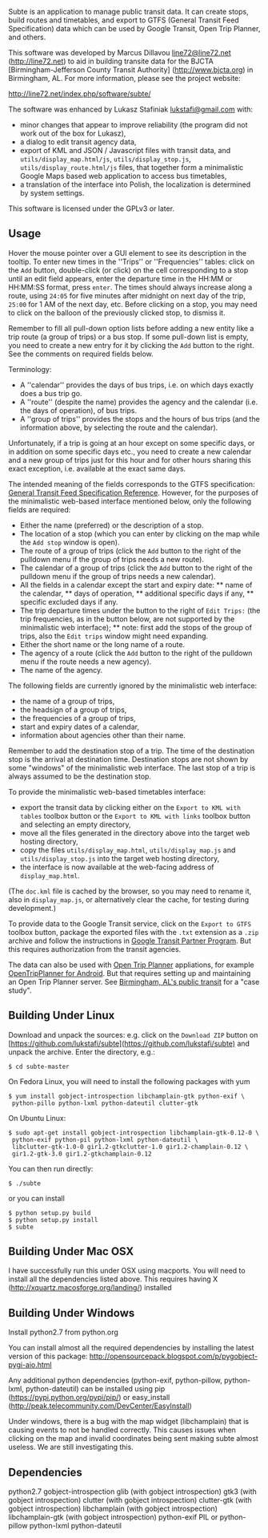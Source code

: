 Subte is an application to manage public transit data. It can create stops, build routes and timetables, and export to GTFS (General Transit Feed Specification) data which can be used by Google Transit, Open Trip Planner, and others.

This software was developed by Marcus Dillavou <line72@line72.net> (http://line72.net) to aid in building transite data for the BJCTA [Birmingham-Jefferson County Transit Authority] (http://www.bjcta.org) in Birmingham, AL. For more information, please see the project website:

http://line72.net/index.php/software/subte/

The software was enhanced by Lukasz Stafiniak <lukstafi@gmail.com> with:
* minor changes that appear to improve reliability (the program did not work out of the box for Lukasz),
* a dialog to edit transit agency data,
* export of KML and JSON / Javascript files with transit data, and `utils/display_map.html/js`, `utils/display_stop.js`, `utils/display_route.html/js` files, that together form a minimalistic Google Maps based web application to access bus timetables,
* a translation of the interface into Polish, the localization is determined by system settings.

This software is licensed under the GPLv3 or later.

## Usage

Hover the mouse pointer over a GUI element to see its description in the tooltip. To enter new times in the ''Trips'' or ''Frequencies'' tables: click on the `Add` button, double-click (or click) on the cell corresponding to a stop until an edit field appears, enter the departure time in the HH:MM or HH:MM:SS format, press `enter`. The times should always increase along a route, using `24:05` for five minutes after midnight on next day of the trip, `25:00` for 1 AM of the next day, etc. Before clicking on a stop, you may need to click on the balloon of the previously clicked stop, to dismiss it.

Remember to fill all pull-down option lists before adding a new entity like a trip route (a group of trips) or a bus stop. If some pull-down list is empty, you need to create a new entry for it by clicking the `Add` button to the right. See the comments on required fields below.

Terminology:
* A ''calendar'' provides the days of bus trips, i.e. on which days exactly does a bus trip go.
* A ''route'' (despite the name) provides the agency and the calendar (i.e. the days of operation), of bus trips.
* A ''group of trips'' provides the stops and the hours of bus trips (and the information above, by selecting the route and the calendar).

Unfortunately, if a trip is going at an hour except on some specific days, or in addition on some specific days etc., you need to create a new calendar and a new group of trips just for this hour and for other hours sharing this exact exception, i.e. available at the exact same days.

The intended meaning of the fields corresponds to the GTFS specification:
[General Transit Feed Specification Reference](https://developers.google.com/transit/gtfs/reference).
However, for the purposes of the minimalistic web-based interface mentioned below, only the following fields are required:
* Either the name (preferred) or the description of a stop.
* The location of a stop (which you can enter by clicking on the map while the `Add stop` window is open).
* The route of a group of trips (click the `Add` button to the right of the pulldown menu if the group of trips needs a new route).
* The calendar of a group of trips (click the `Add` button to the right of the pulldown menu if the group of trips needs a new calendar).
* All the fields in a calendar except the start and expiry date:
** name of the calendar,
** days of operation,
** additional specific days if any,
** specific excluded days if any.
* The trip departure times under the button to the right of `Edit Trips:` (the trip frequencies, as in the button below, are not supported by the minimalistic web interface);
** note: first add the stops of the group of trips, also the `Edit trips` window might need expanding.
* Either the short name or the long name of a route.
* The agency of a route (click the `Add` button to the right of the pulldown menu if the route needs a new agency).
* The name of the agency.

The following fields are currently ignored by the minimalistic web interface:
* the name of a group of trips,
* the headsign of a group of trips,
* the frequencies of a group of trips,
* start and expiry dates of a calendar,
* information about agencies other than their name.

Remember to add the destination stop of a trip. The time of the destination stop is the arrival at destination time. Destination stops are not shown by some "windows" of the minimalistic web interface. The last stop of a trip is always assumed to be the destination stop.

To provide the minimalistic web-based timetables interface:
* export the transit data by clicking either on the `Export to KML with tables` toolbox button or the `Export to KML with links` toolbox button and selecting an empty directory,
* move all the files generated in the directory above into the target web hosting directory,
* copy the files `utils/display_map.html`, `utils/display_map.js` and `utils/display_stop.js` into the target web hosting directory,
* the interface is now available at the web-facing address of `display_map.html`.

(The `doc.kml` file is cached by the browser, so you may need to rename it, also in `display_map.js`, or alternatively clear the cache, for testing during development.)

To provide data to the Google Transit service, click on the `Export to GTFS` toolbox button, package the exported files with the `.txt` extension as a `.zip` archive and follow the instructions in [Google Transit Partner Program](https://maps.google.com/help/maps/mapcontent/transit/participate.html). But this requires authorization from the transit agencies.

The data can also be used with [Open Trip Planner](http://www.opentripplanner.org/) appliations, for example [OpenTripPlanner for Android](https://github.com/CUTR-at-USF/OpenTripPlanner-for-Android/wiki). But that requires setting up and maintaining an Open Trip Planner server. See [Birmingham, AL's public transit](http://line72.net//index.php?cID=130) for a "case study".

## Building Under Linux

Download and unpack the sources: e.g. click on the `Download ZIP` button on [https://github.com/lukstafi/subte](https://github.com/lukstafi/subte) and unpack the archive. Enter the directory, e.g.:

```
$ cd subte-master
```

On Fedora Linux, you will need to install the following packages with yum

```
$ yum install gobject-introspection libchamplain-gtk python-exif \
 python-pillo python-lxml python-dateutil clutter-gtk
```

On Ubuntu Linux:

```
$ sudo apt-get install gobject-introspection libchamplain-gtk-0.12-0 \
 python-exif python-pil python-lxml python-dateutil \
 libclutter-gtk-1.0-0 gir1.2-gtkclutter-1.0 gir1.2-champlain-0.12 \
 gir1.2-gtk-3.0 gir1.2-gtkchamplain-0.12
```

You can then run directly:

```
$ ./subte
```

or you can install

```
$ python setup.py build
$ python setup.py install
$ subte
```

## Building Under Mac OSX

I have successfully run this under OSX using macports. You will need to install all the dependencies listed above. This requires having X (http://xquartz.macosforge.org/landing/) installed

## Building Under Windows

Install python2.7 from python.org

You can install almost all the required dependencies by installing the latest version of this package:
http://opensourcepack.blogspot.com/p/pygobject-pygi-aio.html

Any additional python dependencies (python-exif, python-pillow, python-lxml, python-dateutil) can be installed using pip (https://pypi.python.org/pypi/pip/) or easy_install (http://peak.telecommunity.com/DevCenter/EasyInstall)

Under windows, there is a bug with the map widget (libchamplain) that is causing events to not be handled correctly. This causes issues when clicking on the map and invalid coordinates being sent making subte almost useless. We are still investigating this.

## Dependencies

python2.7
gobject-introspection
glib (with gobject introspection)
gtk3 (with gobject introspection)
clutter (with gobject introspection)
clutter-gtk (with gobject introspection)
libchamplain (with gobject introspection)
libchamplain-gtk (with gobject introspection)
python-exif
PIL or python-pillow
python-lxml
python-dateutil
